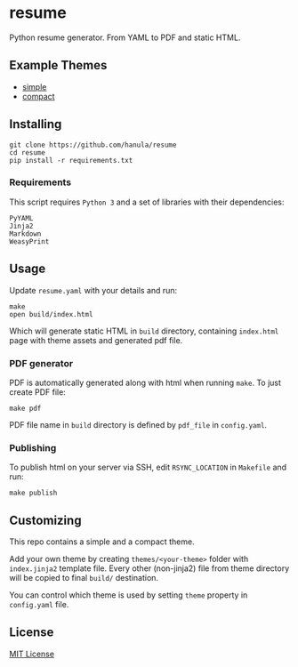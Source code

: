 resume
======

Python resume generator. From YAML to PDF and static HTML.

Example Themes
--------------
* [simple](http://resume.hanula.com/)
* [compact](http://jmbeach.github.io/resume/)

Installing
----------

    git clone https://github.com/hanula/resume
    cd resume
    pip install -r requirements.txt

### Requirements

This script requires `Python 3` and a set of libraries with their dependencies:

    PyYAML
    Jinja2
    Markdown
    WeasyPrint

Usage
-----

Update `resume.yaml` with your details and run:

    make
    open build/index.html

Which will generate static HTML in `build` directory, containing `index.html` page with theme assets and generated pdf file.

### PDF generator

PDF is automatically generated along with html when running `make`.
To just create PDF file:

    make pdf

PDF file name in `build` directory is defined by `pdf_file` in `config.yaml`.


### Publishing

To publish html on your server via SSH, edit `RSYNC_LOCATION` in `Makefile` and run:

    make publish
    

Customizing
-----------
This repo contains a simple and a compact theme.

Add your own theme by creating `themes/<your-theme>` folder with `index.jinja2` template file.
Every other (non-jinja2) file from theme directory will be copied to final `build/` destination.

You can control which theme is used by setting `theme` property in `config.yaml` file.


License
-------
[MIT License](https://github.com/hanula/resume/blob/master/LICENSE)
